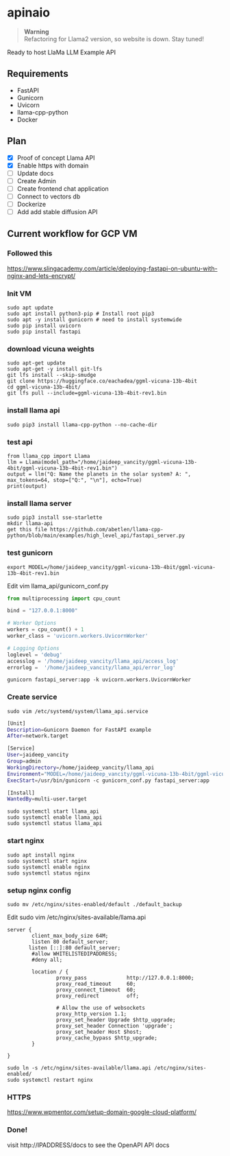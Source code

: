 # apinaio

> **Warning**  
> Refactoring for Llama2 version, so website is down. Stay tuned!

Ready to host LlaMa LLM Example API

## Requirements

- FastAPI
- Gunicorn
- Uvicorn
- llama-cpp-python
- Docker

## Plan

- [x] Proof of concept Llama API
- [x] Enable https with domain
- [ ] Update docs
- [ ] Create Admin
- [ ] Create frontend chat application
- [ ] Connect to vectors db
- [ ] Dockerize
- [ ] Add add stable diffusion API

## Current workflow for GCP VM

### Followed this

https://www.slingacademy.com/article/deploying-fastapi-on-ubuntu-with-nginx-and-lets-encrypt/

### Init VM

```
sudo apt update
sudo apt install python3-pip # Install root pip3
sudo apt -y install gunicorn # need to install systemwide
sudo pip install uvicorn
sudo pip install fastapi
```

### download vicuna weights

```
sudo apt-get update
sudo apt-get -y install git-lfs
git lfs install --skip-smudge
git clone https://huggingface.co/eachadea/ggml-vicuna-13b-4bit
cd ggml-vicuna-13b-4bit/
git lfs pull --include=ggml-vicuna-13b-4bit-rev1.bin
```

### install llama api

```
sudo pip3 install llama-cpp-python --no-cache-dir
```

### test api

```
from llama_cpp import Llama
llm = Llama(model_path="/home/jaideep_vancity/ggml-vicuna-13b-4bit/ggml-vicuna-13b-4bit-rev1.bin")
output = llm("Q: Name the planets in the solar system? A: ", max_tokens=64, stop=["Q:", "\n"], echo=True)
print(output)
```

### install llama server

```
sudo pip3 install sse-starlette
mkdir llama-api
get this file https://github.com/abetlen/llama-cpp-python/blob/main/examples/high_level_api/fastapi_server.py
```

### test gunicorn

```
export MODEL=/home/jaideep_vancity/ggml-vicuna-13b-4bit/ggml-vicuna-13b-4bit-rev1.bin
```

Edit vim llama_api/gunicorn_conf.py

```python
from multiprocessing import cpu_count

bind = "127.0.0.1:8000"

# Worker Options
workers = cpu_count() + 1
worker_class = 'uvicorn.workers.UvicornWorker'

# Logging Options
loglevel = 'debug'
accesslog = '/home/jaideep_vancity/llama_api/access_log'
errorlog =  '/home/jaideep_vancity/llama_api/error_log'
```

```
gunicorn fastapi_server:app -k uvicorn.workers.UvicornWorker
```

### Create service

```
sudo vim /etc/systemd/system/llama_api.service
```

```bash
[Unit]
Description=Gunicorn Daemon for FastAPI example
After=network.target

[Service]
User=jaideep_vancity
Group=admin
WorkingDirectory=/home/jaideep_vancity/llama_api
Environment="MODEL=/home/jaideep_vancity/ggml-vicuna-13b-4bit/ggml-vicuna-13b-4bit-rev1.bin"
ExecStart=/usr/bin/gunicorn -c gunicorn_conf.py fastapi_server:app

[Install]
WantedBy=multi-user.target
```

```
sudo systemctl start llama_api
sudo systemctl enable llama_api
sudo systemctl status llama_api
```

### start nginx

```
sudo apt install nginx
sudo systemctl start nginx
sudo systemctl enable nginx
sudo systemctl status nginx
```

### setup nginx config

```
sudo mv /etc/nginx/sites-enabled/default ./default_backup
```

Edit sudo vim /etc/nginx/sites-available/llama.api

```nginx
server {
        client_max_body_size 64M;
        listen 80 default_server;
	   listen [::]:80 default_server;
        #allow WHITELISTEDIPADDRESS;
        #deny all;

        location / {
                proxy_pass             http://127.0.0.1:8000;
                proxy_read_timeout     60;
                proxy_connect_timeout  60;
                proxy_redirect         off;

                # Allow the use of websockets
                proxy_http_version 1.1;
                proxy_set_header Upgrade $http_upgrade;
                proxy_set_header Connection 'upgrade';
                proxy_set_header Host $host;
                proxy_cache_bypass $http_upgrade;
        }

}
```

```
sudo ln -s /etc/nginx/sites-available/llama.api /etc/nginx/sites-enabled/
sudo systemctl restart nginx
```

### HTTPS

https://www.wpmentor.com/setup-domain-google-cloud-platform/

### Done!

visit http://IPADDRESS/docs to see the OpenAPI API docs
